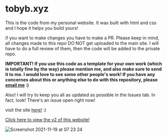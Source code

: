 
<h1>
  tobyb.xyz
  </h1>

This is the code from my personal website.
It was built with html and css and I hope it helps you build yours!

if you want to make changes you have to make a PR. Please keep in mind, all changes made to this repo DO NOT get uploaded to the main site. I will have to do a full review of them, then the code will be added to the private repo.

****IMPORTANT! If you use this code as a template for your own work (which is totally fine by the way) please mention me, and also make sure to send it to me.  I would love to see some other people's work! If you have any concernes about this or anything else to do with this repository, please <a href="mailto:toby@tobyb.xyz">email me</a> :)****

Also! I will try to keep you all as updated as possible in the Issues tab. In fact, look! There's an issue open right now!

visit the site <a href="https://tobyb.xyz">here!</a> :)

<a href="https://github.com/ItsTobez/tobyb.xyz-v2">Click here to view the v2 of this website!</a>

![Screenshot 2021-11-19 at 07 23 24](https://user-images.githubusercontent.com/77097223/142582021-21085d65-93fe-41d7-9452-51f598b9f0c7.png)
